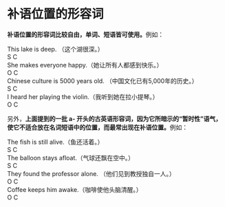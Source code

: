 # 补语位置的形容词

<b>**补语位置的形容词比较自由**，单词、短语皆可使用。</b>例如：  
>  
This lake is deep. （这个湖很深。）  
S C  
She makes everyone happy.（她让所有人都感到快乐。）  
O C  
Chinese culture is 5000 years old. （中国文化已有5,000年的历史。）  
S C  
I heard her playing the violin.（我听到她在拉小提琴。）  
O C  

另外，<b>上面提到的一批 a- 开头的古英语形容词，因为它所暗示的“暂时性”语气，使它不适合放在名词短语中的位置，而最常出现在补语位置。</b>例如：  
>  
The fish is still alive.（鱼还活着。）  
S C  
The balloon stays afloat.（气球还飘在空中。）  
S C  
They found the professor alone. （他们见到教授独自一人。）  
O C  
Coffee keeps him awake.（咖啡使他头脑清醒。）  
O C  